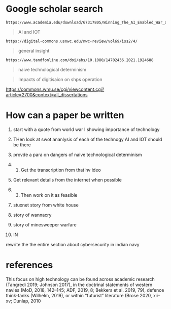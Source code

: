 # Google scholar search

    https://www.academia.edu/download/67317805/Winning_The_AI_Enabled_War_at_Sea_Center_for_International_Maritime_Security.pdf

> AI and IOT

    https://digital-commons.usnwc.edu/nwc-review/vol69/iss2/4/

> general insight

    https://www.tandfonline.com/doi/abs/10.1080/14702436.2021.1924688

> naive technological determinism

> Impacts of digitisaion on shps operation

https://commons.wmu.se/cgi/viewcontent.cgi?article=2700&context=all_dissertations


# How can a paper be written

1. start with a quote from world war I showing importance of technology

2. THen look at swot ananlysis of each of the technogy AI and IOT should be there

3. provde a para on dangers of naive technological determinism

4. 1.	Get the transcription from that hv ideo
2.	Get relevant details from the internet when possible
3.	3. Then work on it as feasible

1. stuxnet story from white house
2. story of wannacry
3. story of minesweeper warfare
4. IN

rewrite the the entire section about cybersecurity in indian navy




# references

This focus on high technology can
be found across academic research (Tangredi 2019; Johnson 2017), in the doctrinal
statements of western navies (MoD, 2018, 142–145; ADF, 2019, 8; Bekkers et al. 2019,
79), defence think-tanks (Wilhelm, 2019), or within “futurist” literature (Brose 2020, xii–
xv; Dunlap, 2010


